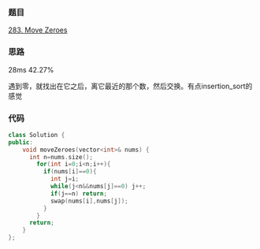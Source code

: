 ### 题目
[283. Move Zeroes](https://leetcode-cn.com/problems/move-zeroes/submissions/)
### 思路
28ms 42.27%

遇到零，就找出在它之后，离它最近的那个数，然后交换。有点insertion_sort的感觉
### 代码
```c++
class Solution {
public:
    void moveZeroes(vector<int>& nums) {
      int n=nums.size();
        for(int i=0;i<n;i++){
          if(nums[i]==0){
            int j=i;
            while(j<n&&nums[j]==0) j++;
            if(j==n) return;
            swap(nums[i],nums[j]);  
          }
        }
      return;
    }
};
```
